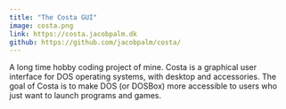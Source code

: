 ```yaml
---
title: "The Costa GUI"
image: costa.png
link: https://costa.jacobpalm.dk
github: https://github.com/jacobpalm/costa/
---
```

A long time hobby coding project of mine. Costa is a graphical user interface for DOS operating systems, with desktop and accessories. The goal of Costa is to make DOS (or DOSBox) more accessible to users who just want to launch programs and games.

